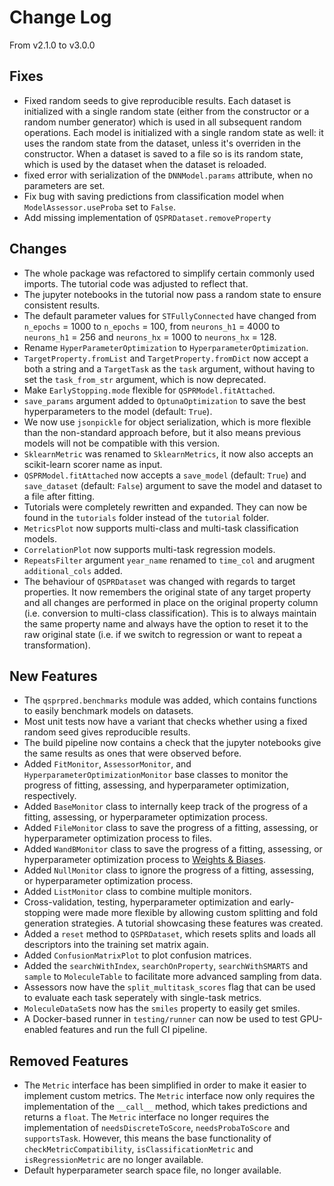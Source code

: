 # Change Log

From v2.1.0 to v3.0.0

## Fixes

- Fixed random seeds to give reproducible results. Each dataset is initialized with a
  single random state (either from the constructor or a random number generator) which
  is used in all subsequent random operations. Each model is initialized with a single
  random state as well: it uses the random state from the dataset, unless it's overriden
  in the constructor. When a dataset is saved to a file so is its random state, which is
  used by the dataset when the dataset is reloaded.
- fixed error with serialization of the `DNNModel.params` attribute, when no parameters
  are set.
- Fix bug with saving predictions from classification model
  when `ModelAssessor.useProba` set to `False`.
- Add missing implementation of `QSPRDataset.removeProperty`

## Changes

- The whole package was refactored to simplify certain commonly used imports. The
  tutorial code was adjusted to reflect that.
- The jupyter notebooks in the tutorial now pass a random state to ensure consistent
  results.
- The default parameter values for `STFullyConnected` have changed from `n_epochs` =
  1000 to `n_epochs` = 100, from `neurons_h1` = 4000 to `neurons_h1` = 256
  and `neurons_hx` = 1000 to `neurons_hx` = 128.
- Rename `HyperParameterOptimization` to `HyperparameterOptimization`.
- `TargetProperty.fromList` and `TargetProperty.fromDict` now accept a both a string and
  a `TargetTask` as the `task` argument,
  without having to set the `task_from_str` argument, which is now deprecated.
- Make `EarlyStopping.mode` flexible for `QSPRModel.fitAttached`.
- `save_params` argument added to `OptunaOptimization` to save the best hyperparameters
  to the model (default: `True`).
- We now use `jsonpickle` for object serialization, which is more flexible than the
  non-standard approach before, but it also means previous models will not be compatible
  with this version.
- `SklearnMetric` was renamed to `SklearnMetrics`, it now also accepts an scikit-learn
  scorer name as input.
- `QSPRModel.fitAttached` now accepts a `save_model` (default: `True`)
  and `save_dataset` (default: `False`) argument to save the model and dataset to a file
  after fitting.
- Tutorials were completely rewritten and expanded. They can now be found in
  the `tutorials` folder instead of the `tutorial` folder.
- `MetricsPlot` now supports multi-class and multi-task classification models.
- `CorrelationPlot` now supports multi-task regression models.
- `RepeatsFilter` argument `year_name` renamed to `time_col` and arugment `additional_cols` added.
- The behaviour of `QSPRDataset` was changed with regards to target properties. It now remembers the original state of any target property and all changes are performed in place on the original property column (i.e. conversion to multi-class classification). This is to always maintain the same property name and always have the option to reset it to the raw original state (i.e. if we switch to regression or want to repeat a transformation).

## New Features

- The `qsprpred.benchmarks` module was added, which contains functions to easily
  benchmark
  models on datasets.
- Most unit tests now have a variant that checks whether using a fixed random seed gives
  reproducible results.
- The build pipeline now contains a check that the jupyter notebooks give the same
  results as ones that were observed before.
- Added `FitMonitor`, `AssessorMonitor`, and `HyperparameterOptimizationMonitor` base
  classes to monitor the progress of fitting, assessing, and hyperparameter
  optimization, respectively.
- Added `BaseMonitor` class to internally keep track of the progress of a fitting,
  assessing, or hyperparameter optimization process.
- Added `FileMonitor` class to save the progress of a fitting, assessing, or
  hyperparameter optimization process to files.
- Added `WandBMonitor` class to save the progress of a fitting, assessing, or
  hyperparameter optimization process to [Weights & Biases](https://wandb.ai/).
- Added `NullMonitor` class to ignore the progress of a fitting, assessing, or
  hyperparameter optimization process.
- Added `ListMonitor` class to combine multiple monitors.
- Cross-validation, testing, hyperparameter optimization and early-stopping were made
  more flexible by allowing custom splitting and fold generation strategies. A tutorial
  showcasing these features was created.
- Added a `reset` method to `QSPRDataset`, which resets splits and loads all descriptors
  into the training set matrix again.
- Added `ConfusionMatrixPlot` to plot confusion matrices.
- Added the `searchWithIndex`, `searchOnProperty`, `searchWithSMARTS` and `sample` to `MoleculeTable` to facilitate more advanced sampling from data.
- Assessors now have the `split_multitask_scores` flag that can be used to evaluate each task seperately with single-task metrics.
- `MoleculeDataSet`s now has the `smiles` property to easily get smiles.
- A Docker-based runner in `testing/runner` can now be used to test GPU-enabled features and run the full CI pipeline.

## Removed Features

- The `Metric` interface has been simplified in order to make it easier to implement
  custom metrics. The `Metric` interface now only requires the implementation of
  the `__call__` method, which takes predictions and returns a `float`. The `Metric`
  interface no longer requires the implementation
  of `needsDiscreteToScore`, `needsProbaToScore` and `supportsTask`. However, this means
  the base functionality of `checkMetricCompatibility`, `isClassificationMetric`
  and `isRegressionMetric` are no longer available.
- Default hyperparameter search space file, no longer available.
